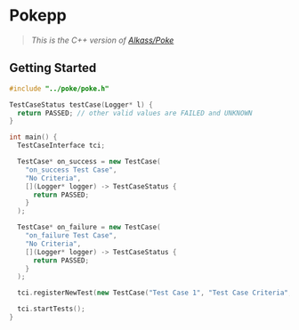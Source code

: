 # Pokepp
> <i>This is the C++ version of [Alkass/Poke](https://github.com/Alkass/Poke)</i>

## Getting Started
```cpp
#include "../poke/poke.h"

TestCaseStatus testCase(Logger* l) {
  return PASSED; // other valid values are FAILED and UNKNOWN
}

int main() {
  TestCaseInterface tci;

  TestCase* on_success = new TestCase(
    "on_success Test Case",
    "No Criteria",
    [](Logger* logger) -> TestCaseStatus {
      return PASSED;
    }
  );

  TestCase* on_failure = new TestCase(
    "on_failure Test Case",
    "No Criteria",
    [](Logger* logger) -> TestCaseStatus {
      return PASSED;
    }
  );

  tci.registerNewTest(new TestCase("Test Case 1", "Test Case Criteria", testCase, on_success, on_failure));

  tci.startTests();
}
```
